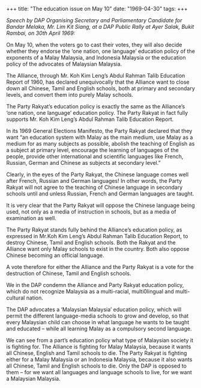 +++ 
title: "The education issue on May 10"
date: "1969-04-30"
tags:
+++

_Speech by DAP Organising Secretary and Parliamentary Candidate for Bandar Melaka, Mr. Lim Kit Siang, at a DAP Public Rally at Ayer Salak, Bukit Rambai, on 30th April 1969:_

On May 10, when the voters go to cast their votes, they will also decide whether they endorse the ‘one nation, one language’ education policy of the exponents of a Malay Malaysia, and Indonesia Malaysia or the education policy of the advocates of Malaysian Malaysia.

The Alliance, through Mr. Koh Kim Leng’s Abdul Rahman Talib Education Report of 1960, has declared unequivocally that the Alliance want to close down all Chinese, Tamil and English schools, both at primary and secondary levels, and convert them into purely Malay schools.

The Party Rakyat’s education policy is exactly the same as the Alliance’s ‘one nation, one language’ education policy. The Party Rakyat in fact fully supports Mr. Koh Kim Leng’s Abdul Rahman Talib Education Report.

In its 1969 General Elections Manifesto, the Party Rakyat declared that they want “an education system with Malay as the main medium, use Malay as a medium for as many subjects as possible, abolish the teaching of English as a subject at primary level, encourage the learning of languages of the people, provide other international and scientific languages like French, Russian, German and Chinese as subjects at secondary level.”</u>

Clearly, in the eyes of the Party Rakyat, the Chinese language comes well after French, Russian and German languages! In other words, the Party Rakyat will not agree to the teaching of Chinese language in secondary schools until and unless Russian, French and German languages are taught.

It is very clear that the Party Rakyat will oppose the Chinese language being used, not only as a media of instruction in schools, but as a media of examination as well.

The Party Rakyat stands fully behind the Alliance’s education policy, as expressed in Mr.Koh Kim Leng’s Abdul Rahman Talib Education Report, to destroy Chinese, Tamil and English schools. Both the Rakyat and the Alliance want only Malay schools to exist in the country. Both also oppose Chinese becoming an official language.

A vote therefore for either the Alliance and the Party Rakyat is a vote for the destruction of Chinese, Tamil and English schools.

We in the DAP condemn the Alliance and Party Rakyat education policy, which do not recognize Malaysia as a multi-racial, multi0lingual and multi-cultural nation.

The DAP advocates a ‘Malaysian Malaysia’ education policy, which will permit the different language-media schools to grow and develop, so that every Malaysian child can choose in what language he wants to be taught and educated – while all learning Malay as a compulsory second language.

We can see from a part’s education policy what type of Malaysian society it is fighting for. The Alliance is fighting for Malay Malaysia, because it wants all Chinese, English and Tamil schools to die. The Party Rakyat is fighting either for a Malay Malaysia or an Indonesia Malaysia, because it also wants all Chinese, Tamil and English schools to die. Only the DAP is opposed to them – for we want all languages and language schools to live, for we want a Malaysian Malaysia.
 
